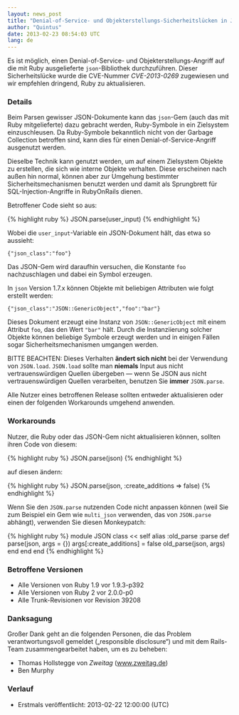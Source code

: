 ```yaml
---
layout: news_post
title: "Denial-of-Service- und Objekterstellungs-Sicherheitslücken in JSON (CVE-2013-0269)"
author: "Quintus"
date: 2013-02-23 08:54:03 UTC
lang: de
---
```


Es ist möglich, einen Denial-of-Service- und Objekterstellungs-Angriff
auf die mit Ruby ausgelieferte `json`-Bibliothek durchzuführen. Dieser
Sicherheitslücke wurde die CVE-Nummer *CVE-2013-0269* zugewiesen und wir
empfehlen dringend, Ruby zu aktualisieren.

### Details

Beim Parsen gewisser JSON-Dokumente kann das `json`-Gem (auch das mit
Ruby mitgelieferte) dazu gebracht werden, Ruby-Symbole in ein Zielsystem
einzuschleusen. Da Ruby-Symbole bekanntlich nicht von der Garbage
Collection betroffen sind, kann dies für einen Denial-of-Service-Angriff
ausgenutzt werden.

Dieselbe Technik kann genutzt werden, um auf einem Zielsystem Objekte zu
erstellen, die sich wie interne Objekte verhalten. Diese erscheinen nach
außen hin normal, können aber zur Umgehung bestimmter
Sicherheitsmechanismen benutzt werden und damit als Sprungbrett für
SQL-Injection-Angriffe in RubyOnRails dienen.

Betroffener Code sieht so aus:

{% highlight ruby %}
JSON.parse(user_input)
{% endhighlight %}

Wobei die `user_input`-Variable ein JSON-Dokument hält, das etwa so
aussieht:

    {"json_class":"foo"}

Das JSON-Gem wird daraufhin versuchen, die Konstante `foo`
nachzuschlagen und dabei ein Symbol erzeugen.

In `json` Version 1.7.x können Objekte mit beliebigen Attributen wie
folgt erstellt werden:

    {"json_class":"JSON::GenericObject","foo":"bar"}

Dieses Dokument erzeugt eine Instanz von `JSON::GenericObject` mit einem
Attribut `foo`, das den Wert `"bar"` hält. Durch die Instanziierung
solcher Objekte können beliebige Symbole erzeugt werden und in einigen
Fällen sogar Sicherheitsmechanismen umgangen werden.

BITTE BEACHTEN: Dieses Verhalten **ändert sich nicht** bei der
Verwendung von `JSON.load`. `JSON.load` sollte man **niemals** Input aus
nicht vertrauenswürdigen Quellen übergeben — wenn Se JSON aus nicht
vertrauenswürdigen Quellen verarbeiten, benutzen Sie **immer**
`JSON.parse`.

Alle Nutzer eines betroffenen Release sollten entweder aktualisieren
oder einen der folgenden Workarounds umgehend anwenden.

### Workarounds

Nutzer, die Ruby oder das JSON-Gem nicht aktualisieren können, sollten
ihren Code von diesem:

{% highlight ruby %}
JSON.parse(json)
{% endhighlight %}

auf diesen ändern:

{% highlight ruby %}
JSON.parse(json, :create_additions => false)
{% endhighlight %}

Wenn Sie den `JSON.parse` nutzenden Code nicht anpassen können (weil Sie
zum Beispiel ein Gem wie `multi_json` verwenden, das von `JSON.parse`
abhängt), verwenden Sie diesen Monkeypatch:

{% highlight ruby %}
module JSON
  class << self
    alias :old_parse :parse
    def parse(json, args = {})
      args[:create_additions] = false
      old_parse(json, args)
    end
  end
end
{% endhighlight %}

### Betroffene Versionen

* Alle Versionen von Ruby 1.9 vor 1.9.3-p392
* Alle Versionen von Ruby 2 vor 2.0.0-p0
* Alle Trunk-Revisionen vor Revision 39208

### Danksagung

Großer Dank geht an die folgenden Personen, die das Problem
verantwortungsvoll gemeldet („responsible disclosure“) und mit dem
Rails-Team zusammengearbeitet haben, um es zu beheben:

* Thomas Hollstegge von *Zweitag* (www.zweitag.de)
* Ben Murphy

### Verlauf

* Erstmals veröffentlicht: 2013-02-22 12:00:00 (UTC)

